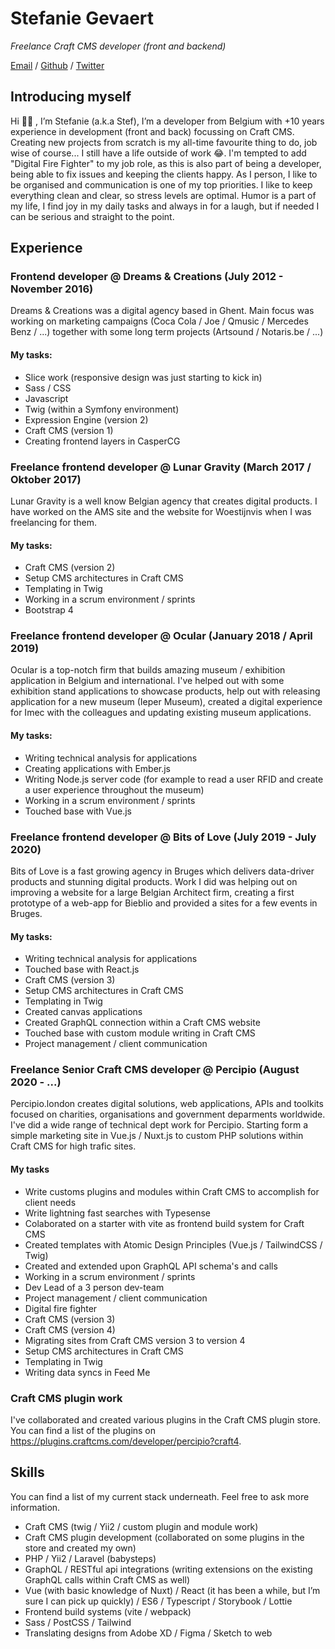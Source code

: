 # Stefanie Gevaert

*Freelance Craft CMS developer (front and backend)*

[Email](stefanie@koeketienedesign.be) / [Github](https://github.com/cookie10codes) / [Twitter](https://twitter.com/cookie10codes)

## Introducing myself
Hi 👋🏼 , I’m Stefanie (a.k.a Stef), I’m a developer from Belgium with +10 years experience in development (front and back) focussing on Craft CMS. Creating new projects from scratch is my all-time favourite thing to do, job wise of course... I still have a life outside of work 😂. I'm tempted to add "Digital Fire Fighter" to my job role, as this is also part of being a developer, being able to fix issues and keeping the clients happy. As I person, I like to be organised and communication is one of my top priorities. I like to keep everything clean and clear, so stress levels are optimal. Humor is a part of my life, I find joy in my daily tasks and always in for a laugh, but if needed I can be serious and straight to the point.

## Experience
### Frontend developer @ Dreams & Creations (July 2012 - November 2016)
Dreams & Creations was a digital agency based in Ghent. Main focus was working on marketing campaigns (Coca Cola / Joe / Qmusic / Mercedes Benz / ...) together with some long term projects (Artsound / Notaris.be / ...)

#### My tasks:
- Slice work (responsive design was just starting to kick in)
- Sass / CSS
- Javascript
- Twig (within a Symfony environment)
- Expression Engine (version 2)
- Craft CMS (version 1)
- Creating frontend layers in CasperCG

### Freelance frontend developer @ Lunar Gravity (March 2017 / Oktober 2017)
Lunar Gravity is a well know Belgian agency that creates digital products. I have worked on the AMS site and the website for Woestijnvis when I was freelancing for them.

#### My tasks:
- Craft CMS (version 2)
- Setup CMS architectures in Craft CMS
- Templating in Twig
- Working in a scrum environment / sprints
- Bootstrap 4

### Freelance frontend developer @ Ocular (January 2018 / April 2019)
Ocular is a top-notch firm that builds amazing museum / exhibition application in Belgium and international. I've helped out with some exhibition stand applications to showcase products, help out with releasing application for a new museum (Ieper Museum), created a digital experience for Imec with the colleagues and updating existing museum applications.

#### My tasks:
- Writing technical analysis for applications
- Creating applications with Ember.js
- Writing Node.js server code (for example to read a user RFID and create a user experience throughout the museum)
- Working in a scrum environment / sprints
- Touched base with Vue.js

### Freelance frontend developer @ Bits of Love (July 2019 - July 2020)
Bits of Love is a fast growing agency in Bruges which delivers data-driver products and stunning digital products. Work I did was helping out on improving a website for a large Belgian Architect firm, creating a first prototype of a web-app for Bieblio and provided a sites for a few events in Bruges.

#### My tasks:
- Writing technical analysis for applications
- Touched base with React.js
- Craft CMS (version 3)
- Setup CMS architectures in Craft CMS
- Templating in Twig
- Created canvas applications
- Created GraphQL connection within a Craft CMS website
- Touched base with custom module writing in Craft CMS
- Project management / client communication

### Freelance Senior Craft CMS developer @ Percipio (August 2020 - ...)
Percipio.london creates digital solutions, web applications, APIs and toolkits focused on charities, organisations and government deparments worldwide. I've did a wide range of technical dept work for Percipio. Starting form a simple marketing site in Vue.js / Nuxt.js to custom PHP solutions within Craft CMS for high trafic sites. 

#### My tasks
- Write customs plugins and modules within Craft CMS to accomplish for client needs
- Write lightning fast searches with Typesense
- Colaborated on a starter with vite as frontend build system for Craft CMS
- Created templates with Atomic Design Principles (Vue.js / TailwindCSS / Twig)
- Created and extended upon GraphQL API schema's and calls
- Working in a scrum environment / sprints
- Dev Lead of a 3 person dev-team 
- Project management / client communication
- Digital fire fighter
- Craft CMS (version 3)
- Craft CMS (version 4)
- Migrating sites from Craft CMS version 3 to version 4
- Setup CMS architectures in Craft CMS
- Templating in Twig
- Writing data syncs in Feed Me

### Craft CMS plugin work
I've collaborated and created various plugins in the Craft CMS plugin store. You can find a list of the plugins on https://plugins.craftcms.com/developer/percipio?craft4. 

## Skills
You can find a list of my current stack underneath. Feel free to ask more information.

- Craft CMS (twig / Yii2 / custom plugin and module work)
- Craft CMS plugin development (collaborated on some plugins in the store and created my own)
- PHP / Yii2 / Laravel (babysteps)
- GraphQL / RESTful api integrations (writing extensions on the existing GraphQL calls within Craft CMS as well)
- Vue (with basic knowledge of Nuxt) / React (it has been a while, but I’m sure I can pick up quickly) / ES6 / Typescript / Storybook / Lottie
- Frontend build systems (vite / webpack)
- Sass / PostCSS / Tailwind
- Translating designs from Adobe XD / Figma / Sketch to web
